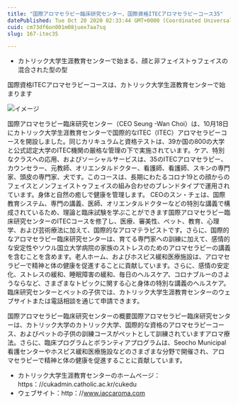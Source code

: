```yaml
---
title: "国際アロマセラピー臨床研究センター、国際資格ITECアロマセラピーコース35"
datePublished: Tue Oct 20 2020 02:33:44 GMT+0000 (Coordinated Universal Time)
cuid: cm73df6on001m08juex7aa7sq
slug: 167-itec35

---
```



- カトリック大学生涯教育センターで始まる、顔と非フェイストゥフェイスの混合された型の型

国際資格ITECアロマセラピーコースは、カトリック大学生涯教育センターで始まります

![イメージ](https://cdn.hashnode.com/res/hashnode/image/upload/v1739453025454/fc5dbc8d-9e15-47e6-aa22-38f5bff7bf31.jpeg)

国際アロマセラピー臨床研究センター（CEO Seung -Wan Choi）は、10月18日にカトリック大学生涯教育センターで国際的なITEC（ITEC）アロマセラピーコースを開設しました。同じカリキュラムと資格テストは、39か国の800の大学と公式認定大学のITEC機関の厳格な管理の下で実施されています。ケア、特別なクラスへの応用、およびソーシャルサービスは、35のITECアロマセラピー、カウンセラー、元教師、オリエンタルドクター、看護師、看護師、スキンの専門家、頭皮の専門家、犬です。このコースは、長期にわたるコロナ19との顔からのフェイスとノンフェイストゥフェイスの組み合わせのブレンドタイプで運用されています。身体と自然の癒しで健康を管理します。 CEOのスン・チェは、国際教育システム、専門の講義、医師、オリエンタルドクターなどの特別な講義で構成されているため、理論と臨床試験を学ぶことができます国際アロマセラピー臨床研究センターのITECコースを修了し、医療、審美性、ペット、教育、心理学、および芸術療法に加えて、国際的なアロマテラピストです。さらに、国際的なアロマセラピー臨床研究センターは、育てる専門家への訓練に加えて、感情的な安定性やソウル国立大学病院の家族のストレスのためのアロマセラピーの講義を含むことを含めます。老人ホーム、およびホスピス緩和医療施設は、アロマセラピーで精神と体の健康を促進することに貢献しています。さらに、感情の安定化、ストレスの緩和、睡眠障害の緩和、毎日のヘルスケア、コロナブルーのさようならなど、さまざまなトピックに関する心と身体の特別な講義のヘルスケア。臨床研究センターとペットの子供では、カトリック大学生涯教育センターのウェブサイトまたは電話相談を通じて申請できます。

国際アロマセラピー臨床研究センターの概要国際アロマセラピー臨床研究センターは、カトリック大学のカトリック大学、国際的な資格のアロマセラピーコース、およびペットの子供の訓練コースがペットとして訓練されていますアロマ療法。さらに、臨床プログラムとボランティアプログラムは、Seocho Municipal看護センターやホスピス緩和医療施設などのさまざまな分野で開催され、アロマセラピーで精神と体の健康を促進することに貢献しています。

- カトリック大学生涯教育センターのホームページ：https：//cukadmin.catholic.ac.kr/cukedu
- ウェブサイト：http：//www.iaccaroma.com